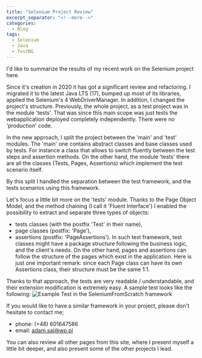 ```yaml
---
title: "Selenium Project Review"
excerpt_separator: "<!--more-->"
categories:
  - Blog
tags:
  - Selenium
  - Java
  - TestNG
---
```


I'd like to summarize the results of my recent work on the Selenium project here.
<!--more-->
Since it's creation in 2020 it has got a significant review and refactoring. I migrated it to the latest Java LTS (17),
bumped up most of its libraries, applied the Selenium's 4 WebDriverManager. In addition, I changed the project's structure.
Previously, the whole project, as a test project was in the module 'tests'. That was since this main scope was just 
tests the webapplication deployed completely independently. There were no 'production' code.
<!--more-->
In the new approach, I split the project between the 'main' and 'test' modules. The 'main' one contains abstract classes
and base classes used by tests. For instance a class that allows to switch fluently between the test steps and assertion methods.
On the other hand, the module 'tests' there are all the classes (Tests, Pages, Assertions) which implement the test scenario
itself.
<!--more-->
By this split I handled the separation between the test framework, and the tests scenarios using this framework.
<!--more-->
Let's focus a little bit more on the 'tests' module. Thanks to the Page Object Model, and the method chaining (I call it 'Fluent Interface')
I enabled the possibility to extract and separate three types of objects:
- tests classes (with the postfix 'Test' in their name),
- page classes (postfix: 'Page'),
- assertions (postfix: 'PageAssertions').
In such test framework, test classes might have a package structure following the business logic, and the client's needs. 
On the other hand, pages and assertions can follow the structure of the pages which exist in the application. Here is just one
important remark: since each Page class can have its own Assertions class, their structure must be the same 1:1.
<!--more-->
Thanks to that approach, the tests are very readable / understandable, and their extension modification is extremely easy.
A sample test looks like the following:
<img src="{{ site.url }}{{ site.baseurl }}/assets/images/sfs-example.png" alt="Example Test in the SeleniumFromScratch framework">
<!--more-->
If you would like to have a similar framework in your project, please don't hesitate to contact me;
- phone: (+48) 601647586
- email: adam.saj@wp.pl
<!--more-->
You can also review all other pages from this site, where I present myself a little bit deeper, and also present some of the other projects I lead.
